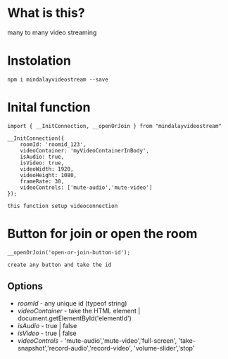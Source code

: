 # What is this?

many to many video streaming

# Instolation

`npm i mindalayvideostream --save`

# Inital function

```
import { __InitConnection, __openOrJoin } from "mindalayvideostream"

__InitConnection({
    roomId: 'roomid_123',
    videoContainer: 'myVideoContainerInBody',
    isAudio: true,
    isVideo: true,
    videoWidth: 1920,
    videoHeight: 1080,
    frameRate: 30,
    videoControls: ['mute-audio','mute-video']
});

this function setup videoconnection
```

# Button for join or open the room
```
__openOrJoin('open-or-join-button-id');

create any button and take the id
```

## Options

* *roomId* - any unique id (typeof string)
* *videoContainer* - take the HTML element | document.getElementById('elementId')
* *isAudio* - true | false
* *isVideo* - true | false
* *videoControls* - 'mute-audio','mute-video','full-screen',
                    'take-snapshot','record-audio','record-video',
                    'volume-slider','stop'